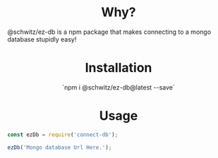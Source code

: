 <h1 align="center">Why?</h1>

<p>@schwitz/ez-db is a npm package that makes connecting to a mongo database stupidly easy!</p>

<h1 align="center">Installation</h1>

<p align="center">`npm i @schwitz/ez-db@latest --save`</p>

<h1 align="center">Usage</h1>

```js
const ezDb = require('connect-db');

ezDb('Mongo database Url Here.');
```
